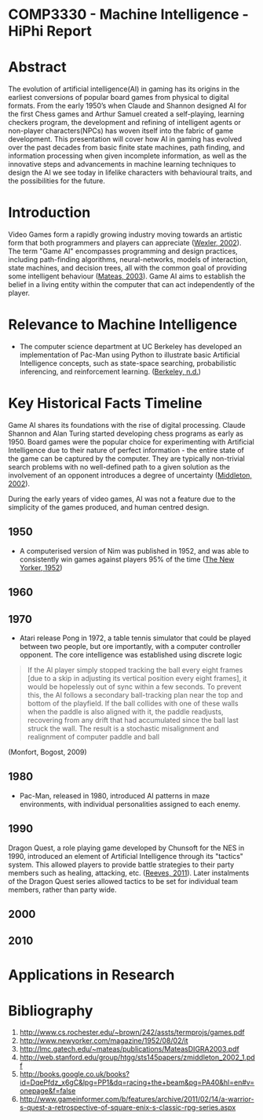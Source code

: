 COMP3330 - Machine Intelligence - HiPhi Report
==============================================

# Abstract #

The evolution of artificial intelligence(AI) in gaming has its origins in the earliest conversions of popular board games from physical to digital formats. From the early 1950’s when Claude and Shannon designed AI for the first Chess games and Arthur Samuel created a self-playing, learning checkers program, the development and refining of intelligent agents or non-player characters(NPCs) has woven itself into the fabric of game development. This presentation will cover how AI in gaming has evolved over the past decades from basic finite state machines, path finding, and information processing when given incomplete information, as well as the innovative steps and advancements in machine learning techniques to design the AI we see today in lifelike characters with behavioural traits, and the possibilities for the future.

# Introduction #

Video Games form a rapidly growing industry moving towards an artistic form that both programmers and players can appreciate ([Wexler, 2002](http://www.cs.rochester.edu/~brown/242/assts/termprojs/games.pdf)). The term "Game AI" encompasses programming and design practices, including path-finding algorithms, neural-networks, models of interaction, state machines, and decision trees, all with the common goal of providing some intelligent behaviour ([Mateas, 2003](http://lmc.gatech.edu/~mateas/publications/MateasDIGRA2003.pdf)). Game AI aims to establish the belief in a living entity within the computer that can act independently of the player.

# Relevance to Machine Intelligence #

* The computer science department at UC Berkeley has developed an implementation of Pac-Man using Python to illustrate basic Artificial Intelligence concepts, such as state-space searching, probabilistic inferencing, and reinforcement learning. ([Berkeley, n.d.](http://ai.berkeley.edu/project_overview.html))

# Key Historical Facts Timeline #

Game AI shares its foundations with the rise of digital processing. Claude Shannon and Alan Turing started developing chess programs as early as 1950. Board games were the popular choice for experimenting with Artificial Intelligence due to their nature of perfect information - the entire state of the game can be captured by the computer. They are typically non-trivial search problems with no well-defined path to a given solution as the involvement of an opponent introduces a degree of uncertainty ([Middleton, 2002](http://web.stanford.edu/group/htgg/sts145papers/zmiddleton_2002_1.pdf)).

During the early years of video games, AI was not a feature due to the simplicity of the games produced, and human centred design.

## 1950 ##

* A computerised version of Nim was published in 1952, and was able to consistently win games against players 95% of the time ([The New Yorker, 1952](http://www.newyorker.com/magazine/1952/08/02/it))

## 1960 ##
## 1970 ##

* Atari release Pong in 1972, a table tennis simulator that could be played between two people, but ore importantly, with a computer controller opponent. The core intelligence was established using discrete logic

> If the Al player simply stopped tracking the ball every eight frames [due to a skip in
> adjusting its vertical position every eight frames], it would be hopelessly 
> out of sync within a few seconds. To prevent this, the Al follows a secondary ball-tracking 
> plan near the top and bottom of the playfield. If the ball collides with one of these walls 
> when the paddle is also aligned with it, the paddle readjusts, recovering from any drift that 
> had accumulated since the ball last struck the wall. The result is a stochastic misalignment 
> and realignment of computer paddle and ball

(Monfort, Bogost, 2009)

## 1980 ##

* Pac-Man, released in 1980, introduced AI patterns in maze environments, with individual personalities assigned to each enemy. 

## 1990 ##

Dragon Quest, a role playing game developed by Chunsoft for the NES in 1990, introduced an element of Artificial Intelligence through its "tactics" system. This allowed players to provide battle strategies to their party members such as healing, attacking, etc. ([Reeves, 2011](http://www.gameinformer.com/b/features/archive/2011/02/14/a-warrior-s-quest-a-retrospective-of-square-enix-s-classic-rpg-series.aspx)). Later instalments of the Dragon Quest series allowed tactics to be set for individual team members, rather than party wide.

## 2000 ##
## 2010 ##

# Applications in Research #

# Bibliography

1. http://www.cs.rochester.edu/~brown/242/assts/termprojs/games.pdf
2. http://www.newyorker.com/magazine/1952/08/02/it
3. http://lmc.gatech.edu/~mateas/publications/MateasDIGRA2003.pdf
4. http://web.stanford.edu/group/htgg/sts145papers/zmiddleton_2002_1.pdf
5. http://books.google.co.uk/books?id=DqePfdz_x6gC&lpg=PP1&dq=racing+the+beam&pg=PA40&hl=en#v=onepage&f=false
6. http://www.gameinformer.com/b/features/archive/2011/02/14/a-warrior-s-quest-a-retrospective-of-square-enix-s-classic-rpg-series.aspx